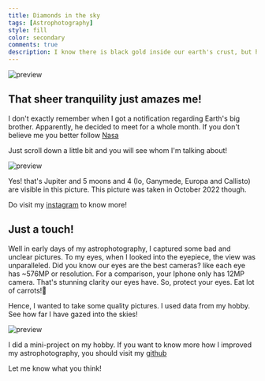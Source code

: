 ```yaml
---
title: Diamonds in the sky
tags: [Astrophotography]
style: fill
color: secondary
comments: true
description: I know there is black gold inside our earth's crust, but how often do you see the diamonds in the sky?
---
```


![preview](https://i.postimg.cc/sxFxNkz5/collection.png)

## That sheer tranquility just amazes me!

I don't exactly remember when I got a notification regarding Earth's big brother. Apparently, he decided to meet for a whole month. If you don't believe me you better follow [Nasa](https://science.nasa.gov/jupiter/)

Just scroll down a little bit and you will see whom I'm talking about!

![preview](https://i.postimg.cc/rsVh4FZp/1664785226731.jpg)

Yes! that's Jupiter and 5 moons and 4 (Io, Ganymede, Europa and Callisto) are visible in this picture. This picture was taken in October 2022 though.

Do visit my [instagram](https://www.instagram.com/p/CjOdXQyB72EgLBIrKWvtmz5xR-b4Emdekv0uL80/?hl=en) to know more!

## Just a touch!

Well in early days of my astrophotography, I captured some bad and unclear pictures. To my eyes, when I looked into the eyepiece, the view was unparalleled. Did you know our eyes are the best cameras? like each eye has ~576MP or resolution. For a comparison, your Iphone only has 12MP camera. That's stunning clarity our eyes have. So, protect your eyes. Eat lot of carrots!🤗

Hence, I wanted to take some quality pictures. I used data from my hobby. See how far I have gazed into the skies!

![preview](https://i.postimg.cc/d0MXNFSq/Duration-vs-Distance-Plot.jpg)

I did a mini-project on my hobby. If you want to know more how I improved my astrophotography, you should visit my [github](https://github.com/Krishna1594/Astrophotography)

Let me know what you think!
